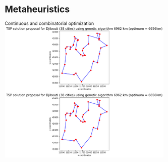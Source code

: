 # Metaheuristics
Continuous and combinatorial optimization
<img src="/imgs/TSP_Djibouti.png">
<img src="imgs/TSP_Djibouti.png">
